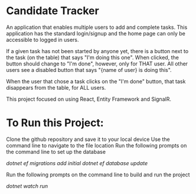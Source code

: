 # Candidate Tracker
An application that enables multiple users to add and complete tasks. This application has the standard login/signup and the home page can only be accessible to logged in users.

If a given task has not been started by anyone yet, there is a button next to the task (on the table) that says "I'm doing this one". When clicked, the button should change to "I'm done", however, only for THAT user. All other users see a disabled button that says "{name of user} is doing this".

When the user that chose a task clicks on the "I'm done" button, that task disappears from the table, for ALL users.

This project focused on using React, Entity Framework and SignalR.

# To Run this Project:
Clone the github repository and save it to your local device Use the command line to navigate to the file location Run the following prompts on the command line to set up the database

_dotnet ef migrations add initial
dotnet ef database update_

Run the following prompts on the command line to build and run the project

_dotnet watch run_
